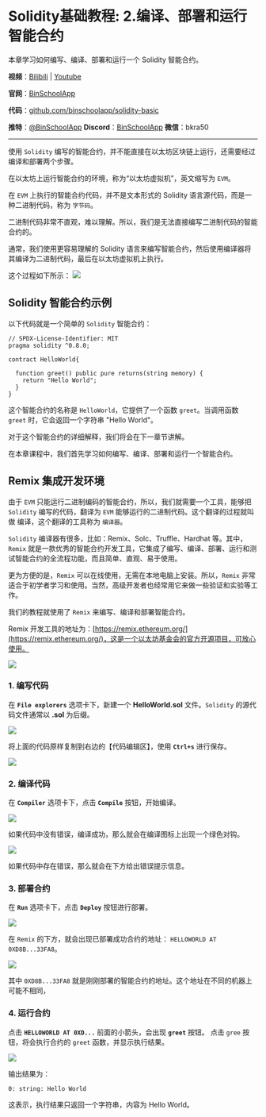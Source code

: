 # Solidity基础教程:   2.编译、部署和运行智能合约 

本章学习如何编写、编译、部署和运行一个 Solidity 智能合约。

**视频**：[Bilibili](https://#)  |  [Youtube](https://#)

**官网**：[BinSchoolApp](https://binschool.app)

**代码**：[github.com/binschoolapp/solidity-basic](https://github.com/binschoolapp/solidity-basic)

**推特**：[@BinSchoolApp](https://#)    **Discord**：[BinSchoolApp](https://#)   **微信**：bkra50 

-----
使用 `Solidity` 编写的智能合约，并不能直接在以太坊区块链上运行，还需要经过编译和部署两个步骤。

在以太坊上运行智能合约的环境，称为“以太坊虚拟机”，英文缩写为 `EVM`。

在 `EVM` 上执行的智能合约代码，并不是文本形式的 Solidity 语言源代码，而是一种二进制代码，称为 `字节码`。

二进制代码非常不直观，难以理解。所以，我们是无法直接编写二进制代码的智能合约的。

通常，我们使用更容易理解的 Solidity 语言来编写智能合约，然后使用编译器将其编译为二进制代码，最后在以太坊虚拟机上执行。

这个过程如下所示：
![](./img/contract-compile.png)
## Solidity 智能合约示例

以下代码就是一个简单的 `Solidity` 智能合约：

```solidity
// SPDX-License-Identifier: MIT
pragma solidity ^0.8.0;

contract HelloWorld{

  function greet() public pure returns(string memory) { 
    return "Hello World"; 
  } 
}
```
这个智能合约的名称是 `HelloWorld`，它提供了一个函数 `greet`。当调用函数 `greet` 时，它会返回一个字符串 "Hello World"。

对于这个智能合约的详细解释，我们将会在下一章节讲解。

在本章课程中，我们首先学习如何编写、编译、部署和运行一个智能合约。


## Remix 集成开发环境
由于 `EVM` 只能运行二进制编码的智能合约，所以，我们就需要一个工具，能够把 `Solidity` 编写的代码，翻译为 `EVM` 能够运行的二进制代码。这个翻译的过程就叫做 编译，这个翻译的工具称为 `编译器`。

`Solidity` 编译器有很多，比如：Remix、Solc、Truffle、Hardhat 等。其中，`Remix` 就是一款优秀的智能合约开发工具，它集成了编写、编译、部署、运行和测试智能合约的全流程功能，而且简单、直观、易于使用。

更为方便的是，`Remix` 可以在线使用，无需在本地电脑上安装。所以，`Remix` 非常适合于初学者学习和使用。当然，高级开发者也经常用它来做一些验证和实验等工作。

我们的教程就使用了 `Remix` 来编写、编译和部署智能合约。

Remix 开发工具的地址为：[https://remix.ethereum.org/](https://remix.ethereum.org/)，这是一个以太坊基金会的官方开源项目，可放心使用。

![](./img/remix.png)


### 1.  编写代码
在 **`File explorers`** 选项卡下，新建一个 **HelloWorld.sol** 文件。`Solidity` 的源代码文件通常以 **.sol** 为后缀。

![](./img/remix-newfile.png)

将上面的代码原样复制到右边的【代码编辑区】，使用 **`Ctrl+s`** 进行保存。

![](./img/remix-codearea.png)

### 2. 编译代码
在 **`Compiler`** 选项卡下，点击 **`Compile`** 按钮，开始编译。

![](./img/remix-compile.png)

如果代码中没有错误，编译成功，那么就会在编译图标上出现一个绿色对钩。

![](./img/remix-compile-succ.png)

如果代码中存在错误，那么就会在下方给出错误提示信息。

### 3. 部署合约
在 **`Run`** 选项卡下，点击 **`Deploy`** 按钮进行部署。

![](./img/remix-deploy.png)

在 `Remix` 的下方，就会出现已部署成功合约的地址： `HELLOWORLD AT 0XD8B...33FA8`。

![](./img/remix-deployresult.png)

其中 `0XD8B...33FA8` 就是刚刚部署的智能合约的地址。这个地址在不同的机器上可能不相同，

### 4. 运行合约
点击 **`HELLOWORLD AT 0XD...`** 前面的小箭头，会出现 **`greet`** 按钮。 点击 `gree` 按钮，将会执行合约的 `greet` 函数，并显示执行结果。

![](./img/remix-run.png)

输出结果为：

```solidity
0: string: Hello World
```

这表示，执行结果只返回一个字符串，内容为 Hello World。
